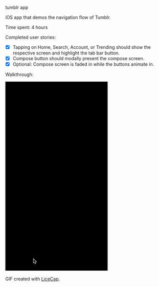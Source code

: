 tumblr app

iOS app that demos the navigation flow of Tumblr.

Time spent: 4 hours

Completed user stories:

 * [x] Tapping on Home, Search, Account, or Trending should show the respective screen and highlight the tab bar button.
 * [x] Compose button should modally present the compose screen.
 * [x] Optional: Compose screen is faded in while the buttons animate in.
 
 Walkthrough:
 
 ![Video Walkthrough](tumblr_homework.gif)

GIF created with [LiceCap](http://www.cockos.com/licecap/).
